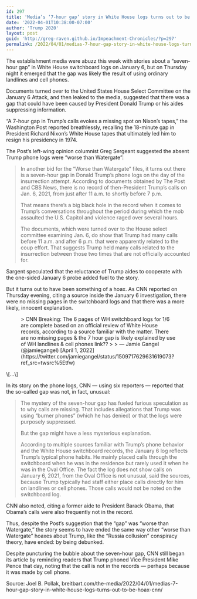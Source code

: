 ```yaml
---
id: 297
title: 'Media’s ‘7-hour gap’ story in White House logs turns out to be hoax: CNN'
date: '2022-04-01T10:38:00-07:00'
author: 'Trump 2020'
layout: post
guid: 'http://greg-raven.github.io/Impeachment-Chronicles/?p=297'
permalink: /2022/04/01/medias-7-hour-gap-story-in-white-house-logs-turns-out-to-be-hoax-cnn/
---
```


The establishment media were abuzz this week with stories about a “seven-hour gap” in White House switchboard logs on January 6, but on Thursday night it emerged that the gap was likely the result of using ordinary landlines and cell phones.

Documents turned over to the United States House Select Committee on the January 6 Attack, and then leaked to the media, suggested that there was a gap that could have been caused by President Donald Trump or his aides suppressing information.

“A 7-hour gap in Trump’s calls evokes a missing spot on Nixon’s tapes,” the Washington Post reported breathlessly, recalling the 18-minute gap in President Richard Nixon’s White House tapes that ultimately led him to resign his presidency in 1974.

The Post‘s left-wing opinion columnist Greg Sergeant suggested the absent Trump phone logs were “worse than Watergate”:

> In another bid for the “Worse than Watergate” files, it turns out there is a seven-hour gap in Donald Trump’s phone logs on the day of the insurrection attempt. According to documents obtained by The Post and CBS News, there is no record of then-President Trump’s calls on Jan. 6, 2021, from just after 11 a.m. to shortly before 7 p.m.
> 
> That means there’s a big black hole in the record when it comes to Trump’s conversations throughout the period during which the mob assaulted the U.S. Capitol and violence raged over several hours.
> 
> The documents, which were turned over to the House select committee examining Jan. 6, do show that Trump had many calls before 11 a.m. and after 6 p.m. that were apparently related to the coup effort. That suggests Trump held many calls related to the insurrection between those two times that are not officially accounted for.

Sargent speculated that the reluctance of Trump aides to cooperate with the one-sided January 6 probe added fuel to the story.

But it turns out to have been something of a hoax. As CNN reported on Thursday evening, citing a source inside the January 6 investigation, there were no missing pages in the switchboard logs and that there was a more likely, innocent explanation.

<figure class="wp-block-embed is-type-rich is-provider-twitter wp-block-embed-twitter"><div class="wp-block-embed__wrapper">> CNN Breaking: The 6 pages of WH switchboard logs for 1/6 are complete based on an official review of White House records, according to a source familiar with the matter. There are no missing pages &amp; the 7 hour gap is likely explained by use of WH landlines &amp; cell phones link??
> 
> — Jamie Gangel (@jamiegangel) [April 1, 2022](https://twitter.com/jamiegangel/status/1509717629631619073?ref_src=twsrc%5Etfw)

<script async="" charset="utf-8" src="https://platform.twitter.com/widgets.js"></script></div></figure>\[…\]

In its story on the phone logs, CNN — using six reporters — reported that the so-called gap was not, in fact, unusual:

> The mystery of the seven-hour gap has fueled furious speculation as to why calls are missing. That includes allegations that Trump was using “burner phones” (which he has denied) or that the logs were purposely suppressed.
> 
> But the gap might have a less mysterious explanation.
> 
> According to multiple sources familiar with Trump’s phone behavior and the White House switchboard records, the January 6 log reflects Trump’s typical phone habits. He mainly placed calls through the switchboard when he was in the residence but rarely used it when he was in the Oval Office. The fact the log does not show calls on January 6, 2021, from the Oval Office is not unusual, said the sources, because Trump typically had staff either place calls directly for him on landlines or cell phones. Those calls would not be noted on the switchboard log.

CNN also noted, citing a former aide to President Barack Obama, that Obama’s calls were also frequently not in the record.

Thus, despite the Post‘s suggestion that the “gap” was “worse than Watergate,” the story seems to have ended the same way other “worse than Watergate” hoaxes about Trump, like the “Russia collusion” conspiracy theory, have ended: by being debunked.

Despite puncturing the bubble about the seven-hour gap, CNN still began its article by reminding readers that Trump phoned Vice President Mike Pence that day, noting that the call is not in the records — perhaps because it was made by cell phone.

Source: Joel B. Pollak, breitbart.com/the-media/2022/04/01/medias-7-hour-gap-story-in-white-house-logs-turns-out-to-be-hoax-cnn/